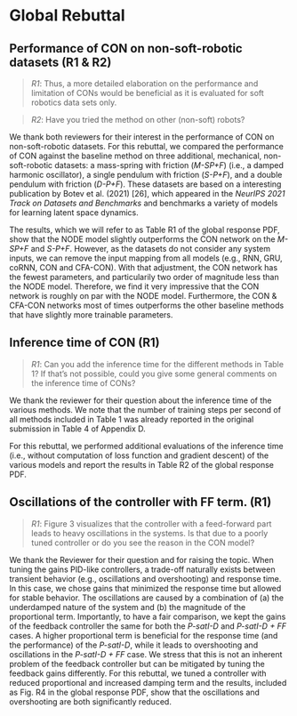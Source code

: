 # Global Rebuttal

## Performance of CON on non-soft-robotic datasets (R1 & R2)

> <cite>R1</cite>: Thus, a more detailed elaboration on the performance and limitation of CONs would be beneficial as it is evaluated for soft robotics data sets only.

> <cite>R2</cite>: Have you tried the method on other (non-soft) robots?

We thank both reviewers for their interest in the performance of CON on non-soft-robotic datasets.
For this rebuttal, we compared the performance of CON against the baseline method on three additional, mechanical, non-soft-robotic datasets: a mass-spring with friction (_M-SP+F_) (i.e., a damped harmonic oscillator), a single pendulum with friction (_S-P+F_), and a double pendulum with friction (_D-P+F_). These datasets are based on a interesting publication by Botev et al. (2021) [26], which appeared in the _NeurIPS 2021 Track on Datasets and Benchmarks_ and benchmarks a variety of models for learning latent space dynamics.

The results, which we will refer to as Table R1 of the global response PDF, show that the NODE model slightly outperforms the CON network on the _M-SP+F_ and _S-P+F_. However, as the datasets do not consider any system inputs, we can remove the input mapping from all models (e.g., RNN, GRU, coRNN, CON and CFA-CON). With that adjustment, the CON network has the fewest parameters, and particularily two order of magnitude less than the NODE model. Therefore, we find it very impressive that the CON network is roughly on par with the NODE model. Furthermore, the CON & CFA-CON networks most of times outperforms the other baseline methods that have slightly more trainable parameters.

## Inference time of CON (R1)

> <cite>R1</cite>: Can you add the inference time for the different methods in Table 1? If that’s not possible, could you give some general comments on the inference time of CONs?

We thank the reviewer for their question about the inference time of the various methods. We note that the number of training steps per second of all methods included in Table 1 was already reported in the original submission in Table 4 of Appendix D.

For this rebuttal, we performed additional evaluations of the inference time (i.e., without computation of loss function and gradient descent) of the various models and report the results in Table R2 of the global response PDF.

## Oscillations of the controller with FF term. (R1)

> <cite>R1</cite>: Figure 3 visualizes that the controller with a feed-forward part leads to heavy oscillations in the systems. Is that due to a poorly tuned controller or do you see the reason in the CON model?

We thank the Reviewer for their question and for raising the topic. When tuning the gains PID-like controllers, a trade-off naturally exists between transient behavior (e.g., oscillations and overshooting) and response time.
In this case, we chose gains that minimized the response time but allowed for stable behavior. The oscillations are caused by a combination of (a) the underdamped nature of the system and (b) the magnitude of the proportional term.
Importantly, to have a fair comparison, we kept the gains of the feedback controller the same for both the _P-satI-D_ and _P-satI-D + FF_ cases. A higher proportional term is beneficial for the response time (and the performance) of the _P-satI-D_,
while it leads to overshooting and oscillations in the _P-satI-D + FF_ case. We stress that this is not an inherent problem of the feedback controller but can be mitigated by tuning the feedback gains differently.
For this rebuttal, we tuned a controller with reduced proportional and increased damping term and the results, included as Fig. R4 in the global response PDF, show that the oscillations and overshooting are both significantly reduced.